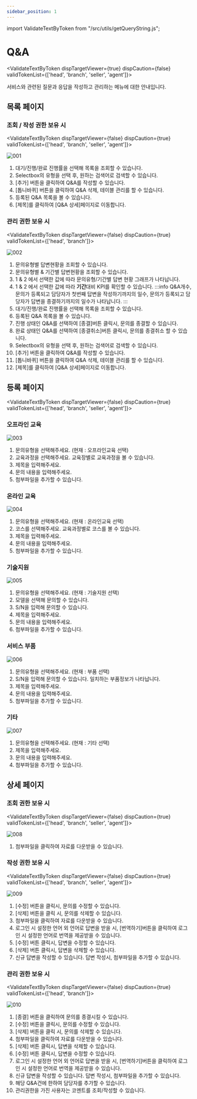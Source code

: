 ```yaml
---
sidebar_position: 1
---
```


import ValidateTextByToken from "/src/utils/getQueryString.js";

# Q&A

<ValidateTextByToken dispTargetViewer={true} dispCaution={false} validTokenList={['head', 'branch', 'seller', 'agent']}>

서비스와 관련된 질문과 응답을 작성하고 관리하는 메뉴에 대한 안내입니다.

</ValidateTextByToken>

## 목록 페이지

### 조회 / 작성 권한 보유 시

<ValidateTextByToken dispTargetViewer={false} dispCaution={true} validTokenList={['head', 'branch', 'seller', 'agent']}>

![001](./img/001.png)


1. 대기/진행/완료 진행률을 선택해 목록을 조회할 수 있습니다.
1. Selectbox의 유형을 선택 후, 원하는 검색어로 검색할 수 있습니다.
1. [추가] 버튼을 클릭하여 Q&A를 작성할 수 있습니다.
1. [톱니바퀴] 버튼을 클릭하여 Q&A 삭제, 테이블 관리를 할 수 있습니다.
1. 등록된 Q&A 목록을 볼 수 있습니다.
1. [제목]를 클릭하여 [Q&A 상세]페이지로 이동합니다.

</ValidateTextByToken>

### 관리 권한 보유 시

<ValidateTextByToken dispTargetViewer={false} dispCaution={true} validTokenList={['head', 'branch']}>

![002](./img/002.png)

1. 문의유형별 답변현황을 조회할 수 있습니다.
1. 문의유형별 & 기간별 답변현황을 조회할 수 있습니다.
1. 1 & 2 에서 선택한 값에 따라 문의유형/기간별 답변 현황 그래프가 나타납니다.
1. 1 & 2 에서 선택한 값에 따라 **기간**대비 KPI를 확인할 수 있습니다.
    :::info
    Q&A개수, 문의가 등록되고 담당자가 첫번째 답변을 작성하기까지의 일수, 문의가 등록되고 담당자가 답변을 종결하기까지의 일수가 나타납니다.
    :::
1. 대기/진행/완료 진행률을 선택해 목록을 조회할 수 있습니다.
1. 등록된 Q&A 목록을 볼 수 있습니다.
1. 진행 상태인 Q&A를 선택하여 [종결]버튼 클릭시, 문의를 종결할 수 있습니다.
1. 완료 상태인 Q&A를 선택하여 [종결취소]버튼 클릭시, 문의를 종결취소 할 수 있습니다.
1. Selectbox의 유형을 선택 후, 원하는 검색어로 검색할 수 있습니다.
1. [추가] 버튼을 클릭하여 Q&A를 작성할 수 있습니다.
1. [톱니바퀴] 버튼을 클릭하여 Q&A 삭제, 테이블 관리를 할 수 있습니다.
1. [제목]를 클릭하여 [Q&A 상세]페이지로 이동합니다.

</ValidateTextByToken>

## 등록 페이지

<ValidateTextByToken dispTargetViewer={false} dispCaution={true} validTokenList={['head', 'branch', 'seller', 'agent']}>

### 오프라인 교육

![003](./img/003.png)

1. 문의유형을 선택해주세요. (현재 : 오프라인교육 선택)
1. 교육과정을 선택해주세요. 교육장별로 교육과정을 볼 수 있습니다. 
1. 제목을 입력해주세요.
1. 문의 내용을 입력해주세요.
1. 첨부파일을 추가할 수 있습니다. 

### 온라인 교육


![004](./img/004.png)

1. 문의유형을 선택해주세요. (현재 : 온라인교육 선택)
1. 코스를 선택해주세요. 교육과정별로 코스를 볼 수 있습니다. 
1. 제목을 입력해주세요.
1. 문의 내용을 입력해주세요.
1. 첨부파일을 추가할 수 있습니다. 


### 기술지원


![005](./img/005.png)

1. 문의유형을 선택해주세요. (현재 : 기술지원 선택)
1. 모델을 선택해 문의할 수 있습니다.
1. S/N을 입력해 문의할 수 있습니다.
1. 제목을 입력해주세요.
1. 문의 내용을 입력해주세요.
1. 첨부파일을 추가할 수 있습니다.


### 서비스 부품


![006](./img/006.png)

1. 문의유형을 선택해주세요. (현재 : 부품 선택)
1. S/N을 입력해 문의할 수 있습니다. 일치하는 부품정보가 나타납니다. 
1. 제목을 입력해주세요.
1. 문의 내용을 입력해주세요.
1. 첨부파일을 추가할 수 있습니다. 


### 기타


![007](./img/007.png)

1. 문의유형을 선택해주세요. (현재 : 기타 선택)
1. 제목을 입력해주세요.
1. 문의 내용을 입력해주세요.
1. 첨부파일을 추가할 수 있습니다. 

</ValidateTextByToken>

## 상세 페이지

### 조회 권한 보유 시

<ValidateTextByToken dispTargetViewer={false} dispCaution={true} validTokenList={['head', 'branch', 'seller', 'agent']}>

![008](./img/008.png)

1. 첨부파일을 클릭하여 자료를 다운받을 수 있습니다.

</ValidateTextByToken>

### 작성 권한 보유 시

<ValidateTextByToken dispTargetViewer={false} dispCaution={true} validTokenList={['head', 'branch', 'seller', 'agent']}>

![009](./img/009.png)

1. [수정] 버튼을 클릭시, 문의를 수정할 수 있습니다. 
1. [삭제] 버튼을 클릭 시, 문의를 삭제할 수 있습니다.
1. 첨부파일을 클릭하여 자료를 다운받을 수 있습니다.
1. 로그인 시 설정한 언어 외 언어로 답변을 받을 시, [번역하기]버튼을 클릭하여 로그인 시 설정한 언어로 번역을 제공받을 수 있습니다.
1. [수정] 버튼 클릭시, 답변을 수정할 수 있습니다.
1. [삭제] 버튼 클릭시, 답변을 삭제할 수 있습니다.
1. 신규 답변을 작성할 수 있습니다. 답변 작성시, 첨부파일을 추가할 수 있습니다.

</ValidateTextByToken>

### 관리 권한 보유 시

<ValidateTextByToken dispTargetViewer={false} dispCaution={true} validTokenList={['head', 'branch']}>

![010](./img/010.png)

1. [종결] 버튼을 클릭하여 문의를 종결시킬 수 있습니다. 
1. [수정] 버튼을 클릭시, 문의를 수정할 수 있습니다. 
1. [삭제] 버튼을 클릭 시, 문의를 삭제할 수 있습니다.
1. 첨부파일을 클릭하여 자료를 다운받을 수 있습니다.
1. [삭제] 버튼 클릭시, 답변을 삭제할 수 있습니다.
1. [수정] 버튼 클릭시, 답변을 수정할 수 있습니다.
1. 로그인 시 설정한 언어 외 언어로 답변을 받을 시, [번역하기]버튼을 클릭하여 로그인 시 설정한 언어로 번역을 제공받을 수 있습니다.
1. 신규 답변을 작성할 수 있습니다. 답변 작성시, 첨부파일을 추가할 수 있습니다.
1. 해당 Q&A건에 한하여 담당자를 추가할 수 있습니다. 
1. 관리권한을 가진 사용자는 코멘트를 조회/작성할 수 있습니다. 

</ValidateTextByToken>